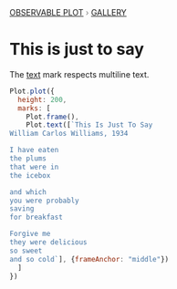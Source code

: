 <div style="color: grey; font: 13px/25.5px var(--sans-serif); text-transform: uppercase;"><h1 style="display: none;">Plot: This is just to say</h1><a href="/plot">Observable Plot</a> › <a href="/@observablehq/plot-gallery">Gallery</a></div>

# This is just to say

The [text](https://observablehq.com/plot/marks/text) mark respects multiline text.

```js echo
Plot.plot({
  height: 200,
  marks: [
    Plot.frame(),
    Plot.text([`This Is Just To Say
William Carlos Williams, 1934

I have eaten
the plums
that were in
the icebox

and which
you were probably
saving
for breakfast

Forgive me
they were delicious
so sweet
and so cold`], {frameAnchor: "middle"})
  ]
})
```
